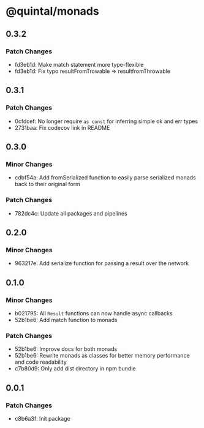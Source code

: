 # @quintal/monads

## 0.3.2

### Patch Changes

- fd3eb1d: Make match statement more type-flexible
- fd3eb1d: Fix typo resultFromTrowable => resultfromThrowable

## 0.3.1

### Patch Changes

- 0cfdcef: No longer require `as const` for inferring simple ok and err types
- 2731baa: Fix codecov link in README

## 0.3.0

### Minor Changes

- cdbf54a: Add fromSerialized function to easily parse serialized monads back to their original form

### Patch Changes

- 782dc4c: Update all packages and pipelines

## 0.2.0

### Minor Changes

- 963217e: Add serialize function for passing a result over the network

## 0.1.0

### Minor Changes

- b021795: All `Result` functions can now handle async callbacks
- 52b1be6: Add match function to monads

### Patch Changes

- 52b1be6: Improve docs for both monads
- 52b1be6: Rewrite monads as classes for better memory performance and code readability
- c7b80d9: Only add dist directory in npm bundle

## 0.0.1

### Patch Changes

- c8b6a3f: Init package
